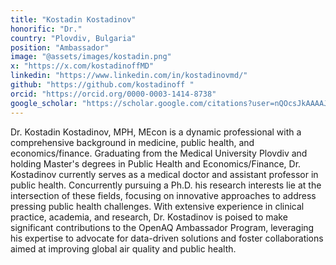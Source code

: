 ```yaml
---
title: "Kostadin Kostadinov"
honorific: "Dr."
country: "Plovdiv, Bulgaria"
position: "Ambassador"
image: "@assets/images/kostadin.png"
x: "https://x.com/kostadinoffMD"
linkedin: "https://www.linkedin.com/in/kostadinovmd/"
github: "https://github.com/kostadinoff "
orcid: "https://orcid.org/0000-0003-1414-8738"
google_scholar: "https://scholar.google.com/citations?user=nQOcsJkAAAAJ&hl=bg"
---
```


Dr. Kostadin Kostadinov, MPH, MEcon is a dynamic professional with a comprehensive background in medicine, public health, and economics/finance. Graduating from the Medical University Plovdiv and holding Master's degrees in Public Health and Economics/Finance, Dr. Kostadinov currently serves as a medical doctor and assistant professor in public health. Concurrently pursuing a Ph.D. his research interests lie at the intersection of these fields, focusing on innovative approaches to address pressing public health challenges. With extensive experience in clinical practice, academia, and research, Dr. Kostadinov is poised to make significant contributions to the OpenAQ Ambassador Program, leveraging his expertise to advocate for data-driven solutions and foster collaborations aimed at improving global air quality and public health.
